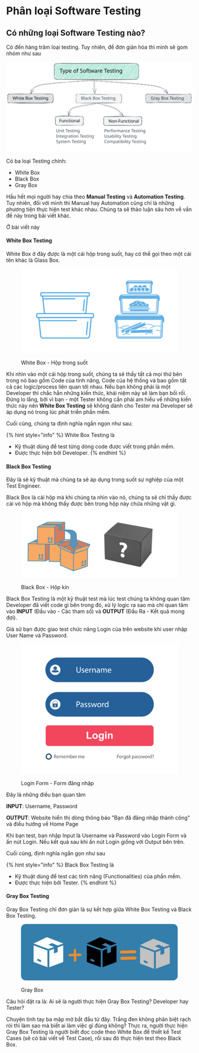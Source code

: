 # Phân loại Software Testing

## Có những loại Software Testing nào?

Có đến hàng trăm loại testing. Tuy nhiên, để đơn giản hóa thì mình sẽ gom nhóm như sau

<img src="../../.gitbook/assets/file.excalidraw (4).svg" alt="Types of Software Testing" class="gitbook-drawing">

Có ba loại Testing chính:

* White Box
* Black Box
* Gray Box

Hầu hết mọi người hay chia theo **Manual Testing** và **Automation Testing**. Tuy nhiên, đối với mình thì Manual hay Automation cũng chỉ là những phương tiện thực hiện test khác nhau. Chúng ta sẽ thảo luận sâu hơn về vấn đề này trong bài viết khác.

Ở bài viết này

#### White Box Testing

White Box ở đây được là một cái hộp trong suốt, hay có thể gọi theo một cái tên khác là Glass Box.&#x20;

<figure><img src="../../.gitbook/assets/whitebox.svg" alt=""><figcaption><p>White Box - Hộp trong suốt</p></figcaption></figure>

Khi nhìn vào một cái hộp trong suốt, chúng ta sẽ thấy tất cả mọi thứ bên trong nó bao gồm Code của tính năng, Code của hệ thống và bao gồm tất cả các logic/process liên quan tới nhau. Nếu bạn không phải là một Developer thì chắc hẳn những kiến thức, khái niệm này sẽ làm bạn bối rối. Đừng lo lắng, bởi vì bạn - một Tester không cần phải am hiểu về những kiến thức này nên **White Box Testing** sẽ không dành cho Tester mà Developer sẽ áp dụng nó trong lúc phát triển phần mềm.

Cuối cùng, chúng ta định nghĩa ngắn ngọn như sau:

{% hint style="info" %}
White Box Testing là

* Kỹ thuật dùng để test từng dòng code được viết trong phần mềm.
* Được thực hiện bởi Developer.
{% endhint %}

#### Black Box Testing

Đây là sẽ kỹ thuật mà chúng ta sẽ áp dụng trong suốt sự nghiệp của một Test Engineer.

Black Box là cái hộp mà khi chúng ta nhìn vào nó, chúng ta sẽ chỉ thấy được cái vỏ hộp mà không thấy được bên trong hộp này chứa những vật gì.

<figure><img src="../../.gitbook/assets/blackbox.svg" alt=""><figcaption><p>Black Box - Hộp kín</p></figcaption></figure>

Black Box Testing là một kỹ thuật test mà lúc test chúng ta không quan tâm Developer đã viết code gì bên trong đó, xử lý logic ra sao mà chỉ quan tâm vào **INPUT** (Đầu vào - Các tham số) và **OUTPUT** (Đầu Ra - Kết quả mong đợi).

Giả sử bạn được giao test chức năng Login của trên website khi user nhập User Name và Password.&#x20;

<figure><img src="../../.gitbook/assets/login-form.svg" alt=""><figcaption><p>Login Form - Form đăng nhập</p></figcaption></figure>

Đây là những điều bạn quan tâm

**INPUT**: Username, Password

**OUTPUT**: Website hiển thị dòng thông báo "Bạn đã đăng nhập thành công" và điều hướng về Home Page

Khi bạn test, bạn nhập Input là Username và Password vào Login Form và ấn nút Login. Nếu kết quả sau khi ấn nút Login giống với Output bên trên.

Cuối cùng, định nghĩa ngắn gọn như sau

{% hint style="info" %}
Black Box Testing là

* Kỹ thuật dùng để test các tính năng (Functionalities) của phần mềm.
* Được thực hiện bởi Tester.
{% endhint %}

#### Gray Box Testing

Gray Box Testing chỉ đơn giản là sự kết hợp giữa White Box Testing và Black Box Testing.

<figure><img src="../../.gitbook/assets/graybox.svg" alt=""><figcaption><p>Gray Box</p></figcaption></figure>

Câu hỏi đặt ra là: Ai sẽ là người thực hiện Gray Box Testing? Developer hay Tester?

Chuyện tình tay ba mập mờ bắt đầu từ đây. Trắng đen không phân biệt rạch ròi thì làm sao mà biết ai làm việc gì đúng không? Thực ra, người thực hiện Gray Box Testing là người biết đọc code theo White Box để thiết kế Test Cases (sẽ có bài viết về Test Case), rồi sau đó thực hiện test theo Black Box.
